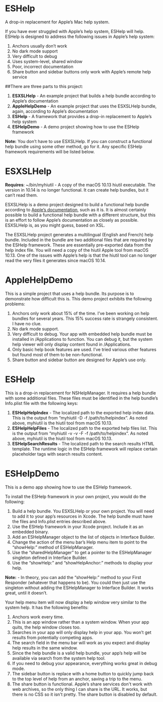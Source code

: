 # ESHelp
A drop-in replacement for Apple’s Mac help system. 

If you have ever struggled with Apple’s help system, ESHelp will help. ESHelp is designed to address the following issues in Apple’s help system:

1. Anchors usually don’t work
2. No dark mode support
3. Very difficult to debug
4. Uses system-level, shared window
5. Poor, incorrect documentation
6. Share button and sidebar buttons only work with Apple’s remote help service

##There are three parts to this project:
1. **ESXSLHelp** - An example project that builds a help bundle according to Apple’s documentation
2. **AppleHelpDemo** - An example project that uses the ESXSLHelp bundle, again, according to Apple’s documentation
3. **ESHelp** - A framework that provides a drop-in replacement to Apple’s help system
4. **ESHelpDemo** - A demo project showing how to use the ESHelp framework

**Note:** You don’t have to use ESXSLHelp. If you can construct a functional help bundle using some other method, go for it. Any specific ESHelp framework requirements will be listed below.

# ESXSLHelp
**Requires**: ~/bin/myhiutil - A copy of the macOS 10.13 hiutil executable. The version in 10.14 is no longer functional. It can create help bundles, but it can’t read them.

ESXSLHelp is a demo project designed to build a functional help bundle according to [Apple’s documentation](https://developer.apple.com/library/archive/documentation/Carbon/Conceptual/ProvidingUserAssitAppleHelp/user_help_intro/user_assistance_intro.html), such as it is. It is almost certainly possible to build a functional help bundle with a different structure, but this is an effort to follow Apple’s documentation as closely as possible. ESXSLHelp is, as you might guess, based on XSL. 

The ESXSLHelp project generates a multilingual (English and French) help bundle. Included in the bundle are two additional files that are required by the ESHelp framework. These are essentially pre-exported data from the help index file. You will need a copy of the hiutil Apple tool from macOS 10.13. One of the issues with Apple’s help is that the hiutil tool can no longer read the very files it generates since macOS 10.14.

# AppleHelpDemo
This is a simple project that uses a help bundle. Its purpose is to demonstrate how difficult this is. This demo project exhibits the following problems:

1. Anchors only work about 15% of the time. I’ve been working on help bundles for several years. This 15% success rate is strangely consistent. I have no clue.
2. No dark mode support. 
3. Very difficult to debug. Your app with embedded help bundle must be installed in /Applications to function. You can debug it, but the system help viewer will only display content found in /Applications.
4. Only basic help book features are used. I’ve tried various other features but found most of them to be non-functional.
5. Share button and sidebar button are designed for Apple’s use only.

# ESHelp
This is a drop-in replacement for NSHelpManager. It requires a help bundle with some additional files. These files must be identified in the help bundle’s Info.plist file with the following keys:

1. **ESHelpHelpIndex** - The localized path to the exported help index data. This is the output from “myhiutil -D -f /path/to/helpindex”. As noted above, myhiutil is the hiutil tool from macOS 10.13.
2. **ESHelpHelpFiles** - The localized path to the exported help files list. This is the output from “myhiutil -v -v -F -f /path/to/helpindex”. As noted above, myhiutil is the hiutil tool from macOS 10.13.
3. **ESHelpSearchResults** - The localized path to the search results HTML template. The runtime logic in the ESHelp framework will replace certain placeholder tags with search results content.

# ESHelpDemo
This is a demo app showing how to use the ESHelp framework.

To install the ESHelp framework in your own project, you would do the following:

1. Build a help bundle. You ESXSLHelp or your own project. You will need to add it to your app’s resources in Xcode. The help bundle must have the files and Info.plist entries described above.
2. Use the ESHelp framework in your Xcode project. Include it as an embedded binary. 
3. Add an ESHelpManager object to the list of objects in Interface Builder.
4. Change the action of the menu bar’s Help menu item to point to the “showHelp:” method of ESHelpManager.
5. Use the “sharedHelpManager” to get a pointer to the ESHelpManager singleton defined in Interface Builder.
6. Use the “showHelp:” and “showHelpAnchor:” methods to display your help.

**Note:** - In theory, you can add the “showHelp:” method to your First Responder (whatever that happens to be). You could then just use the singleton without adding the ESHelpManager to Interface Builder. It works great, until it doesn’t. 

Your help menu item will now display a help window very similar to the system help. It has the following benefits:

1. Anchors work every time.
2. This is an app window rather than a system window. When your app quits, the help window closes too.
3. Searches in your app will only display help in your app. You won’t get results from potentially competing apps.
4. The search field in the menu bar will work as you expect and display help results in the same window.
5. Since the help bundle is a valid help bundle, your app’s help will be available via search from the system help tool.
6. If you need to debug your appearance, everything works great in debug mode.
7. The sidebar button is replace with a home button to quickly jump back to the top level of help from an anchor, saving a trip to the menu.
8. The share button is functional. Apple’s share services don't work with web archives, so the only thing I can share is the URL. It works, but there is no CSS so it isn't pretty. The share button is disabled by default.
